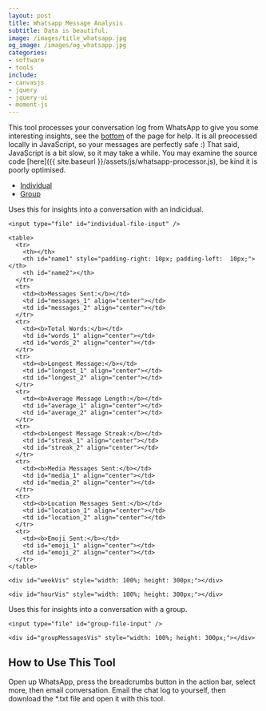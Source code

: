 ```yaml
---
layout: post
title: Whatsapp Message Analysis
subtitle: Data is beautiful.
image: /images/title_whatsapp.jpg
og_image: /images/og_whatsapp.jpg
categories:
- software
- tools
include:
- canvasjs
- jquery
- jquery-ui
- moment-js
---
```


This tool processes your conversation log from WhatsApp to give you some interesting insights, see the [bottom](#how-to-use-this-tool) of the page for help. It is all preocessed locally in JavaScript, so your messages are perfectly safe :) That said, JavaScript is a bit slow, so it may take a while. You may examine the source code [here]({{ site.baseurl }}/assets/js/whatsapp-processor.js), be kind it is poorly optimised.

<script type="text/javascript" src="{{ site.baseurl }}/assets/js/whatsapp-processor.js"></script>

<script>
  $( function() {
    $( "#tabs" ).tabs();
  } );
</script>

<div id="tabs">
  <ul>
    <li><a href="#tabs-1">Individual</a></li>
    <li><a href="#tabs-2">Group</a></li>
  </ul>
  <div id="tabs-1">
    <p>Uses this for insights into a conversation with an indicidual.</p>

	<input type="file" id="individual-file-input" />

	<table>
	  <tr>
	    <th></th>
	    <th id="name1" style="padding-right: 10px; padding-left:  10px;"></th>
	    <th id="name2"></th>
	  </tr>
	  <tr>
	    <td><b>Messages Sent:</b></td>
	    <td id="messages_1" align="center"></td>
	    <td id="messages_2" align="center"></td>
	  </tr>
	  <tr>
	    <td><b>Total Words:</b></td>
	    <td id="words_1" align="center"></td>
	    <td id="words_2" align="center"></td>
	  </tr>
	  <tr>
	    <td><b>Longest Message:</b></td>
	    <td id="longest_1" align="center"></td>
	    <td id="longest_2" align="center"></td>
	  </tr>
	  <tr>
	    <td><b>Average Message Length:</b></td>
	    <td id="average_1" align="center"></td>
	    <td id="average_2" align="center"></td>
	  </tr>
	  <tr>
	    <td><b>Longest Message Streak:</b></td>
	    <td id="streak_1" align="center"></td>
	    <td id="streak_2" align="center"></td>
	  </tr>
	  <tr>
	    <td><b>Media Messages Sent:</b></td>
	    <td id="media_1" align="center"></td>
	    <td id="media_2" align="center"></td>
	  </tr>
	  <tr>
	    <td><b>Location Messages Sent:</b></td>
	    <td id="location_1" align="center"></td>
	    <td id="location_2" align="center"></td>
	  </tr>
	  <tr>
	    <td><b>Emoji Sent:</b></td>
	    <td id="emoji_1" align="center"></td>
	    <td id="emoji_2" align="center"></td>
	  </tr>
	</table>

	<div id="weekVis" style="width: 100%; height: 300px;"></div>

	<div id="hourVis" style="width: 100%; height: 300px;"></div>
  </div>
  <div id="tabs-2">
    <p>Uses this for insights into a conversation with a group.</p>
    
    <input type="file" id="group-file-input" />
    
    <div id="groupMessagesVis" style="width: 100%; height: 300px;"></div>
  </div>
</div>

## How to Use This Tool

Open up WhatsApp, press the breadcrumbs button in the action bar, select more, then email conversation. Email the chat log to yourself, then download the *.txt file and open it with this tool.

<script type="text/javascript">
var weekChart = new CanvasJS.Chart("weekVis", {
	animationEnabled: true,
	theme: "light2",
	title:{
		text: "Message Distribution Over Days of the Week"
	},
	axisY: {
		title: "Messages"
	},
	data: [{        
		type: "column", 
		showInLegend: true,
		name: "Person1",
		dataPoints: [
			{ y: 0, label: "Monday" },
			{ y: 0,  label: "Tuesday" },
			{ y: 0,  label: "Wednesday" },
			{ y: 0,  label: "Thurday" },
			{ y: 0,  label: "Friday" },
			{ y: 0, label: "Saturday" },
			{ y: 0,  label: "Sunday" }
		]
	},
	{        
		type: "column", 
		showInLegend: true,
		name: "Person2",
		dataPoints: [
			{ y: 0, label: "Monday" },
			{ y: 0,  label: "Tuesday" },
			{ y: 0,  label: "Wednesday" },
			{ y: 0,  label: "Thurday" },
			{ y: 0,  label: "Friday" },
			{ y: 0, label: "Saturday" },
			{ y: 0,  label: "Sunday" }
		]
	}]
});
weekChart.render();

var hourChart = new CanvasJS.Chart("hourVis", {
	theme:"light2",
	animationEnabled: true,
	title:{
		text: "Message Distribution Over Hours of the Day"
	},
	axisY :{
		includeZero: false,
		title: "Number of Messages"
	},
	toolTip: {
		shared: "true"
	},
	legend:{
		cursor:"pointer"
	},
	data: [{
		type: "spline",
		showInLegend: true,
		name: "Person1",
		dataPoints: [
			{ label: "0:00", y: 0 },
			{ label: "1:00", y: 0 },
			{ label: "2:00", y: 0 },
			{ label: "3:00", y: 0 },
			{ label: "4:00", y: 0 },
			{ label: "5:00", y: 0 },
			{ label: "6:00", y: 0 },
			{ label: "7:00", y: 0 },
			{ label: "8:00", y: 0 },
			{ label: "9:00", y: 0 },
			{ label: "10:00", y: 0 },
			{ label: "11:00", y: 0 },
			{ label: "12:00", y: 0 },
			{ label: "13:00", y: 0 },
			{ label: "14:00", y: 0 },
			{ label: "15:00", y: 0 },
			{ label: "16:00", y: 0 },
			{ label: "17:00", y: 0 },
			{ label: "18:00", y: 0 },
			{ label: "19:00", y: 0 },
			{ label: "20:00", y: 0 },
			{ label: "21:00", y: 0 },
			{ label: "22:00", y: 0 },
			{ label: "23:00", y: 0 }
		]
	},
	{
		type: "spline", 
		showInLegend: true,
		name: "Person2",
		dataPoints: [
			{ label: "0:00", y: 0 },
			{ label: "1:00", y: 0 },
			{ label: "2:00", y: 0 },
			{ label: "3:00", y: 0 },
			{ label: "4:00", y: 0 },
			{ label: "5:00", y: 0 },
			{ label: "6:00", y: 0 },
			{ label: "7:00", y: 0 },
			{ label: "8:00", y: 0 },
			{ label: "9:00", y: 0 },
			{ label: "10:00", y: 0 },
			{ label: "11:00", y: 0 },
			{ label: "12:00", y: 0 },
			{ label: "13:00", y: 0 },
			{ label: "14:00", y: 0 },
			{ label: "15:00", y: 0 },
			{ label: "16:00", y: 0 },
			{ label: "17:00", y: 0 },
			{ label: "18:00", y: 0 },
			{ label: "19:00", y: 0 },
			{ label: "20:00", y: 0 },
			{ label: "21:00", y: 0 },
			{ label: "22:00", y: 0 },
			{ label: "23:00", y: 0 }
		]
	}]
});
hourChart.render();
var groupMessagesChart = new CanvasJS.Chart("groupMessagesVis", {
	animationEnabled: true,
	theme: "light2",
	title:{
		text: "Messages Sent by Each Member"
	},
	axisY: {
		title: "Messages"
	},
	data: [{        
		type: "column", 
		dataPoints: []
	}]
});
groupMessagesChart.render();

// Opens the individual chat log
function readSingleFile(e) {
  var file = e.target.files[0];
  if (!file) {
    return;
  }
  var reader = new FileReader();
  reader.onload = function(e) {
    var contents = e.target.result;
    processMessagesFile(contents);
  };
  reader.readAsText(file);
}

// Opens the group chat log
function readGroupFile(e) {
  var file = e.target.files[0];
  if (!file) {
    return;
  }
  var reader = new FileReader();
  reader.onload = function(e) {
    var contents = e.target.result;
    processGroupMessagesFile(contents);
  };
  reader.readAsText(file);
}

function processMessagesFile(text) {
	let messages = processMessages(text);
	let frequency = messageFrequency(messages);
	let names = getCorrespondentsNames(frequency);
	let numMessages = messageCount(messages, names);
	let numWords = wordCount(messages, names);
	let longestMsg = longestMessage(messages, names);
	let wpm = wordsPerMessage(numMessages, numWords, names);
	let longestStreak = messageStreak(messages, names);
	let numMedia = mediaMessageCount(messages, names);
	let numLocations = locationMessageCount(messages, names);
	let numEmoji = emojiCount(messages, names);
	let weekMessages = messageDayOfWeek(messages, names);
	let timeMessages = messageTime(messages, names);

	$('#name1').html(names[0]);
	$('#name2').html(names[1]);
	$('#messages_1').html(numMessages[names[0]]);
	$('#messages_2').html(numMessages[names[1]]);
	$('#words_1').html(numWords[names[0]]);
	$('#words_2').html(numWords[names[1]]);
	$('#longest_1').html(longestMsg[names[0]]);
	$('#longest_2').html(longestMsg[names[1]]);
	$('#average_1').html(+wpm[names[0]].toFixed(2));
	$('#average_2').html(+wpm[names[1]].toFixed(2));
	$('#streak_1').html(longestStreak[names[0]]);
	$('#streak_2').html(longestStreak[names[1]]);
	$('#media_1').html(numMedia[names[0]]);
	$('#media_2').html(numMedia[names[1]]);
	$('#location_1').html(numLocations[names[0]]);
	$('#location_2').html(numLocations[names[1]]);
	$('#emoji_1').html(numEmoji[names[0]]);
	$('#emoji_2').html(numEmoji[names[1]]);
	
	weekChartUpdate(names, weekMessages);
	hourChartUpdate(names, timeMessages);
}

function weekChartUpdate(names, data) {
	for (let i=0; i<2; i++) {
		weekChart.options.data[i].name = names[i];
		weekChart.options.data[i].dataPoints[0].y = data[names[i]].monday;
		weekChart.options.data[i].dataPoints[1].y = data[names[i]].tuesday;
		weekChart.options.data[i].dataPoints[2].y = data[names[i]].wednesday;
		weekChart.options.data[i].dataPoints[3].y = data[names[i]].thursday;
		weekChart.options.data[i].dataPoints[4].y = data[names[i]].friday;
		weekChart.options.data[i].dataPoints[5].y = data[names[i]].saturday;
		weekChart.options.data[i].dataPoints[6].y = data[names[i]].sunday;
	}
	weekChart.render();
}

function hourChartUpdate(names, data) {
	for (let i=0; i<2; i++) {
		hourChart.options.data[i].name = names[i];
		for (let j=0; j<24; j++) {
			hourChart.options.data[i].dataPoints[j].y = data[names[i]][j*4] + data[names[i]][j*4+1] + data[names[i]][j*4+2] + data[names[i]][j*4+3];
		}
	}
	hourChart.render();
}

function processGroupMessagesFile(text) {
	let messages = processMessages(text);
	let frequency = messageFrequency(messages, true);
	
	let keys = Object.keys(frequency);
	groupMessagesChart.options.data[0].dataPoints = [];
	for (let i=0; i<keys.length; i++)
		groupMessagesChart.options.data[0].dataPoints.push({ label: keys[i], y: frequency[keys[i]] });
	groupMessagesChart.render();
}

document.getElementById('individual-file-input').addEventListener('change', readSingleFile, false);
document.getElementById('group-file-input').addEventListener('change', readGroupFile, false);
</script>